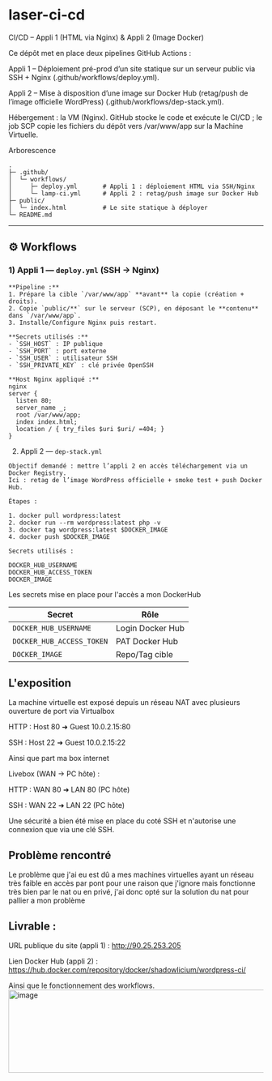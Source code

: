 # laser-ci-cd

CI/CD – Appli 1 (HTML via Nginx) & Appli 2 (Image Docker)

Ce dépôt met en place deux pipelines GitHub Actions :

Appli 1 – Déploiement pré-prod d’un site statique sur un serveur public via SSH + Nginx (.github/workflows/deploy.yml).

Appli 2 – Mise à disposition d’une image sur Docker Hub (retag/push de l’image officielle WordPress) (.github/workflows/dep-stack.yml).

Hébergement : la VM (Nginx). GitHub stocke le code et exécute le CI/CD ; le job SCP copie les fichiers du dépôt vers /var/www/app sur la Machine Virtuelle.

Arborescence
```
.
├─ .github/
│  └─ workflows/
│     ├─ deploy.yml       # Appli 1 : déploiement HTML via SSH/Nginx
│     └─ lamp-ci.yml      # Appli 2 : retag/push image sur Docker Hub
├─ public/
│  └─ index.html          # Le site statique à déployer
└─ README.md
```


---

## ⚙️ Workflows

### 1) Appli 1 — `deploy.yml` (SSH → Nginx)
```
**Pipeline :**
1. Prépare la cible `/var/www/app` **avant** la copie (création + droits).
2. Copie `public/**` sur le serveur (SCP), en déposant le **contenu** dans `/var/www/app`.
3. Installe/Configure Nginx puis restart.

**Secrets utilisés :**
- `SSH_HOST` : IP publique
- `SSH_PORT` : port externe
- `SSH_USER` : utilisateur SSH
- `SSH_PRIVATE_KEY` : clé privée OpenSSH

**Host Nginx appliqué :**
nginx
server {
  listen 80;
  server_name _;
  root /var/www/app;
  index index.html;
  location / { try_files $uri $uri/ =404; }
}
```

2) Appli 2 — `dep-stack.yml`

```
Objectif demandé : mettre l’appli 2 en accès téléchargement via un Docker Registry.
Ici : retag de l’image WordPress officielle + smoke test + push Docker Hub.

Étapes :

1. docker pull wordpress:latest
2. docker run --rm wordpress:latest php -v
3. docker tag wordpress:latest $DOCKER_IMAGE
4. docker push $DOCKER_IMAGE

Secrets utilisés :

DOCKER_HUB_USERNAME
DOCKER_HUB_ACCESS_TOKEN
DOCKER_IMAGE
```
Les secrets mise en place pour l'accès a mon DockerHub

| Secret                         | Rôle                 |
| ------------------------------ | -------------------- | 
| `DOCKER_HUB_USERNAME`          | Login Docker Hub     |
| `DOCKER_HUB_ACCESS_TOKEN`      | PAT Docker Hub       |
| `DOCKER_IMAGE`                 | Repo/Tag cible       |

## L'exposition

La machine virtuelle est exposé depuis un réseau NAT avec plusieurs ouverture de port via Virtualbox

HTTP : Host 80 ➜ Guest 10.0.2.15:80

SSH : Host 22 ➜ Guest 10.0.2.15:22

Ainsi que part ma box internet


Livebox (WAN → PC hôte) :

HTTP : WAN 80 ➜ LAN 80 (PC hôte)

SSH : WAN 22 ➜ LAN 22 (PC hôte)

Une sécurité a bien été mise en place du coté SSH et n'autorise une connexion que via une clé SSH.

## Problème rencontré

Le problème que j'ai eu est dû a mes machines virtuelles ayant un réseau très faible en accès par pont pour une raison que j'ignore mais fonctionne très bien par le nat ou en privé, j'ai donc opté sur la solution du nat pour pallier a mon problème

## Livrable : 

URL publique du site (appli 1) : http://90.25.253.205

Lien Docker Hub (appli 2) : https://hub.docker.com/repository/docker/shadowlicium/wordpress-ci/

Ainsi que le fonctionnement des workflows.
<img width="1273" height="164" alt="image" src="https://github.com/user-attachments/assets/f2a00d69-d07c-45ce-882d-5240320d1086" />


